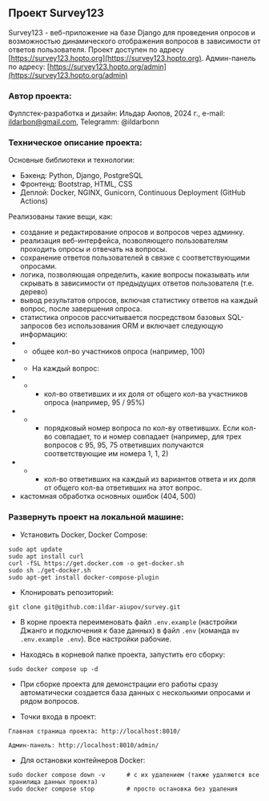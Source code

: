 ## Проект Survey123

Survey123 - веб-приложение на базе Django для проведения опросов и возможностью динамического отображения вопросов в зависимости от ответов пользователя. 
Проект доступен по адресу [https://survey123.hopto.org](https://survey123.hopto.org). Админ-панель по адресу: [https://survey123.hopto.org/admin](https://survey123.hopto.org/admin)

### Автор проекта:

Фуллстек-разработка и дизайн: Ильдар Аюпов, 2024 г., e-mail: ildarbon@gmail.com, Telegramm: @ildarbonn

### Техническое описание проекта:

Основные библиотеки и технологии:
- Бэкенд: Python, Django, PostgreSQL
- Фронтенд: Bootstrap, HTML, CSS
- Деплой: Docker, NGINX, Gunicorn, Continuous Deployment (GitHub Actions)

Реализованы такие вещи, как:
- cоздание и редактирование опросов и вопросов через админку.
- реализация веб-интерфейса, позволяющего пользователям проходить опросы и отвечать на вопросы.
- сохранение ответов пользователей в связке с соответствующими опросами.
- логика, позволяющая определить, какие вопросы показывать или скрывать в зависимости от предыдущих ответов пользователя (т.е. дерево)
- вывод результатов опросов, включая статистику ответов на каждый вопрос, после завершения опроса.
- статистика опросов рассчитывается посредством базовых SQL-запросов без использования ORM и включает следующую информацию:
- - общее кол-во участников опроса (например, 100)
- - На каждый вопрос:
- - - кол-во ответивших и их доля от общего кол-ва участников опроса (например, 95 / 95%)
- - - порядковый номер вопроса по кол-ву ответивших. Если кол-во совпадает, то и номер совпадает (например, для трех вопросов с 95, 95, 75 ответивших получаются соответствующие им номера 1, 1, 2)
- - - кол-во ответивших на каждый из вариантов ответа и их доля от общего кол-ва ответивших на этот вопрос.
- кастомная обработка основных ошибок (404, 500)

### Развернуть проект на локальной машине:

- Установить Docker, Docker Compose:
```
sudo apt update
sudo apt install curl
curl -fSL https://get.docker.com -o get-docker.sh
sudo sh ./get-docker.sh
sudo apt-get install docker-compose-plugin
```

- Клонировать репозиторий:
```
git clone git@github.com:ildar-aiupov/survey.git
```

- В корне проекта переименовать файл `.env.example` (настройки Джанго и подключения к базе данных) в файл `.env` (команда `mv .env.example .env`). Все настройки рабочие. 

- Находясь в корневой папке проекта, запустить его сборку:
```
sudo docker compose up -d
```

- При сборке проекта для демонстрации его работы сразу автоматически создается база данных с несколькими опросами и рядом вопросов.

- Точки входа в проект:
```
Главная страница проекта: http://localhost:8010/

Админ-панель: http://localhost:8010/admin/
```

- Для остановки контейнеров Docker:
```
sudo docker compose down -v      # с их удалением (также удаляются все хранилища данных проекта)
sudo docker compose stop         # просто остановка без удаления
```
